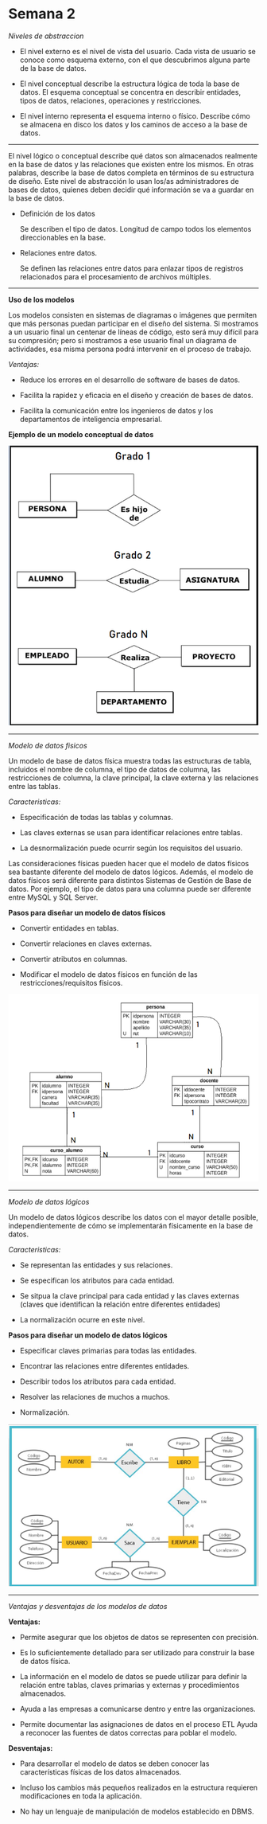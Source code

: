 # Semana 2

*Niveles de abstraccion*

* El nivel externo es el nivel de vista del usuario. Cada vista de usuario se conoce como esquema externo, con el que descubrimos alguna parte de la base de datos.

* El nivel conceptual describe la estructura lógica de toda la base de datos. El esquema conceptual se concentra en describir entidades, tipos de datos, relaciones, operaciones y restricciones.

* El nivel interno representa el esquema interno o físico. Describe cómo se almacena en disco los datos y los caminos de acceso a la base de datos.

***

 El nivel lógico o conceptual describe qué datos son almacenados realmente en la base de datos y las relaciones que existen entre los mismos. En otras palabras, describe la base de datos completa en términos de su estructura de diseño. Este nivel de abstracción lo usan los/as administradores de bases de datos, quienes deben decidir qué información se va a guardar en la base de datos. 

* Definición de los datos

    Se describen el tipo de datos. Longitud de campo todos los elementos direccionables en la base.

* Relaciones entre datos.

    Se definen las relaciones entre datos para enlazar tipos de registros relacionados para el procesamiento de archivos múltiples.

***
**Uso de los modelos**

Los modelos consisten en sistemas de diagramas o imágenes que permiten que más personas puedan participar en el diseño del sistema. Si mostramos a un usuario final un centenar de líneas de código, esto será muy difícil para su compresión; pero si mostramos a ese usuario final un diagrama de actividades, esa misma persona podrá intervenir en el proceso de trabajo.

*Ventajas:*

* Reduce los errores en el desarrollo de software de bases de datos. 

* Facilita la rapidez y eficacia en el diseño y creación de bases de datos.

* Facilita la comunicación entre los ingenieros de datos y los departamentos de inteligencia empresarial.


**Ejemplo de un modelo conceptual de datos**

![15](https://github.com/zahiraanalia6/Administracion-de-Base-de-Datos/blob/main/img/15.png "15")


***

*Modelo de datos fisicos*

Un modelo de base de datos física muestra todas las estructuras de tabla, incluidos el nombre de columna, el tipo de datos de columna, las restricciones de columna, la clave principal, la clave externa y las relaciones entre las tablas. 

*Caracteristicas:*

* Especificación de todas las tablas y columnas.

* Las claves externas se usan para identificar relaciones entre tablas. 

* La desnormalización puede ocurrir según los requisitos del usuario.

Las consideraciones físicas pueden hacer que el modelo de datos físicos sea bastante diferente del modelo de datos lógicos. Además, el modelo de datos físicos será diferente para distintos Sistemas de Gestión de Base de datos. Por ejemplo, el tipo de datos para una columna puede ser diferente entre MySQL y SQL Server.

**Pasos para diseñar un modelo de datos físicos**

* Convertir entidades en tablas. 

* Convertir relaciones en claves externas. 

* Convertir atributos en columnas. 

* Modificar el modelo de datos físicos en función de las restricciones/requisitos físicos.


![16](https://github.com/zahiraanalia6/Administracion-de-Base-de-Datos/blob/main/img/16.png "16")

***

*Modelo de datos lógicos*

Un modelo de datos lógicos describe los datos con el mayor detalle posible, independientemente de cómo se implementarán físicamente en la base de datos.

*Caracteristicas:*

* Se representan las entidades y sus relaciones.

* Se especifican los atributos para cada entidad.

* Se sitpua la clave principal para cada entidad y las claves externas (claves que identifican la relación entre diferentes entidades)

* La normalización ocurre en este nivel.


**Pasos para diseñar un modelo de datos lógicos**

* Especificar claves primarias para todas las entidades. 

* Encontrar las relaciones entre diferentes entidades. 

* Describir todos los atributos para cada entidad. 

* Resolver las relaciones de muchos a muchos. 

* Normalización.

![17](https://github.com/zahiraanalia6/Administracion-de-Base-de-Datos/blob/main/img/17.png "17")

***

*Ventajas y desventajas de los modelos de datos*

**Ventajas:**

* Permite asegurar que los objetos de datos se representen con precisión. 

* Es lo suficientemente detallado para ser utilizado para construir la base de datos física. 

* La información en el modelo de datos se puede utilizar para definir la relación entre tablas, claves primarias y externas y procedimientos almacenados. 

* Ayuda a las empresas a comunicarse dentro y entre las organizaciones. 

* Permite documentar las asignaciones de datos en el proceso ETL Ayuda a reconocer las fuentes de datos correctas para poblar el modelo.

**Desventajas:**

* Para desarrollar el modelo de datos se deben conocer las características físicas de los datos almacenados. 

* Incluso los cambios más pequeños realizados en la estructura requieren modificaciones en toda la aplicación. 

* No hay un lenguaje de manipulación de modelos establecido en DBMS.

